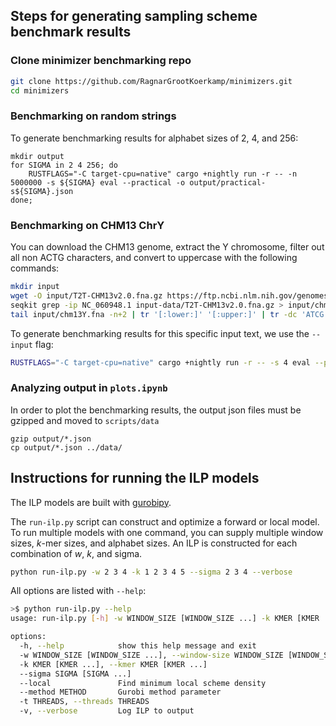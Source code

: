 
## Steps for generating sampling scheme benchmark results

### Clone minimizer benchmarking repo

```bash
git clone https://github.com/RagnarGrootKoerkamp/minimizers.git
cd minimizers
```

### Benchmarking on random strings
To generate benchmarking results for alphabet sizes of 2, 4, and 256:
```
mkdir output
for SIGMA in 2 4 256; do 
    RUSTFLAGS="-C target-cpu=native" cargo +nightly run -r -- -n 5000000 -s ${SIGMA} eval --practical -o output/practical-s${SIGMA}.json
done;
```

### Benchmarking on CHM13 ChrY

You can download the CHM13 genome, extract the Y chromosome, filter out all non ACTG characters,
and convert to uppercase with the following commands:
```bash
mkdir input
wget -O input/T2T-CHM13v2.0.fna.gz https://ftp.ncbi.nlm.nih.gov/genomes/all/GCF/009/914/755/GCF_009914755.1_T2T-CHM13v2.0/GCF_009914755.1_T2T-CHM13v2.0_genomic.fna.gz
seqkit grep -ip NC_060948.1 input-data/T2T-CHM13v2.0.fna.gz > input/chm13Y.fna
tail input/chm13Y.fna -n+2 | tr '[:lower:]' '[:upper:]' | tr -dc 'ATCG' > input/chm13Y.trimmed.txt
```

To generate benchmarking results for this specific input text, we use the `--input` flag:
```bash
RUSTFLAGS="-C target-cpu=native" cargo +nightly run -r -- -s 4 eval --practical -o output/practical-chm13Y.json --input input/chm13Y.trimmed.txt
```

### Analyzing output in `plots.ipynb`
In order to plot the benchmarking results, the output json files must be gzipped and 
moved to `scripts/data`

```
gzip output/*.json
cp output/*.json ../data/
```


## Instructions for running the ILP models
The ILP models are built with [gurobipy](https://support.gurobi.com/hc/en-us/articles/360044290292-How-do-I-install-Gurobi-for-Python).

The `run-ilp.py` script can construct and optimize a forward or local model. To run multiple models
with one command, you can supply multiple window sizes, _k_-mer sizes, and alphabet sizes. An ILP
is constructed for each combination of _w_, _k_, and sigma.
```bash
python run-ilp.py -w 2 3 4 -k 1 2 3 4 5 --sigma 2 3 4 --verbose
```

All options are listed with `--help`:
```bash
>$ python run-ilp.py --help
usage: run-ilp.py [-h] -w WINDOW_SIZE [WINDOW_SIZE ...] -k KMER [KMER ...] --sigma SIGMA [SIGMA ...] [--local] [--method METHOD] [-t THREADS] [-v]

options:
  -h, --help            show this help message and exit
  -w WINDOW_SIZE [WINDOW_SIZE ...], --window-size WINDOW_SIZE [WINDOW_SIZE ...]
  -k KMER [KMER ...], --kmer KMER [KMER ...]
  --sigma SIGMA [SIGMA ...]
  --local               Find minimum local scheme density
  --method METHOD       Gurobi method parameter
  -t THREADS, --threads THREADS
  -v, --verbose         Log ILP to output
```
